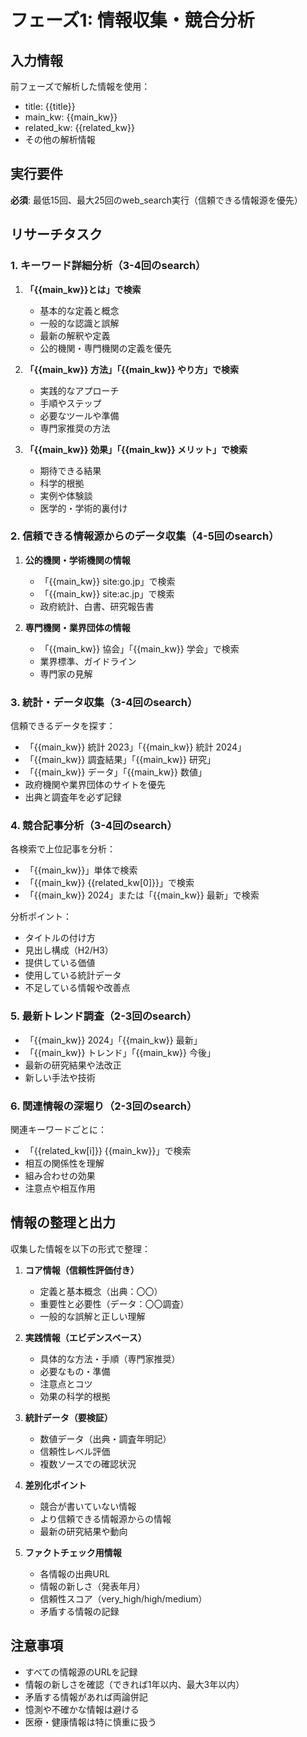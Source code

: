 # フェーズ1: 情報収集・競合分析

## 入力情報
前フェーズで解析した情報を使用：
- title: {{title}}
- main_kw: {{main_kw}}
- related_kw: {{related_kw}}
- その他の解析情報

## 実行要件
**必須**: 最低15回、最大25回のweb_search実行（信頼できる情報源を優先）

## リサーチタスク

### 1. キーワード詳細分析（3-4回のsearch）

1. **「{{main_kw}}とは」で検索**
   - 基本的な定義と概念
   - 一般的な認識と誤解
   - 最新の解釈や定義
   - 公的機関・専門機関の定義を優先

2. **「{{main_kw}} 方法」「{{main_kw}} やり方」で検索**
   - 実践的なアプローチ
   - 手順やステップ
   - 必要なツールや準備
   - 専門家推奨の方法

3. **「{{main_kw}} 効果」「{{main_kw}} メリット」で検索**
   - 期待できる結果
   - 科学的根拠
   - 実例や体験談
   - 医学的・学術的裏付け

### 2. 信頼できる情報源からのデータ収集（4-5回のsearch）

1. **公的機関・学術機関の情報**
   - 「{{main_kw}} site:go.jp」で検索
   - 「{{main_kw}} site:ac.jp」で検索
   - 政府統計、白書、研究報告書

2. **専門機関・業界団体の情報**
   - 「{{main_kw}} 協会」「{{main_kw}} 学会」で検索
   - 業界標準、ガイドライン
   - 専門家の見解

### 3. 統計・データ収集（3-4回のsearch）

信頼できるデータを探す：
- 「{{main_kw}} 統計 2023」「{{main_kw}} 統計 2024」
- 「{{main_kw}} 調査結果」「{{main_kw}} 研究」
- 「{{main_kw}} データ」「{{main_kw}} 数値」
- 政府機関や業界団体のサイトを優先
- 出典と調査年を必ず記録

### 4. 競合記事分析（3-4回のsearch）

各検索で上位記事を分析：
- 「{{main_kw}}」単体で検索
- 「{{main_kw}} {{related_kw[0]}}」で検索
- 「{{main_kw}} 2024」または「{{main_kw}} 最新」で検索

分析ポイント：
- タイトルの付け方
- 見出し構成（H2/H3）
- 提供している価値
- 使用している統計データ
- 不足している情報や改善点

### 5. 最新トレンド調査（2-3回のsearch）

- 「{{main_kw}} 2024」「{{main_kw}} 最新」
- 「{{main_kw}} トレンド」「{{main_kw}} 今後」
- 最新の研究結果や法改正
- 新しい手法や技術

### 6. 関連情報の深堀り（2-3回のsearch）

関連キーワードごとに：
- 「{{related_kw[i]}} {{main_kw}}」で検索
- 相互の関係性を理解
- 組み合わせの効果
- 注意点や相互作用

## 情報の整理と出力

収集した情報を以下の形式で整理：

1. **コア情報（信頼性評価付き）**
   - 定義と基本概念（出典：〇〇）
   - 重要性と必要性（データ：〇〇調査）
   - 一般的な誤解と正しい理解

2. **実践情報（エビデンスベース）**
   - 具体的な方法・手順（専門家推奨）
   - 必要なもの・準備
   - 注意点とコツ
   - 効果の科学的根拠

3. **統計データ（要検証）**
   - 数値データ（出典・調査年明記）
   - 信頼性レベル評価
   - 複数ソースでの確認状況

4. **差別化ポイント**
   - 競合が書いていない情報
   - より信頼できる情報源からの情報
   - 最新の研究結果や動向

5. **ファクトチェック用情報**
   - 各情報の出典URL
   - 情報の新しさ（発表年月）
   - 信頼性スコア（very_high/high/medium）
   - 矛盾する情報の記録

## 注意事項
- すべての情報源のURLを記録
- 情報の新しさを確認（できれば1年以内、最大3年以内）
- 矛盾する情報があれば両論併記
- 憶測や不確かな情報は避ける
- 医療・健康情報は特に慎重に扱う
